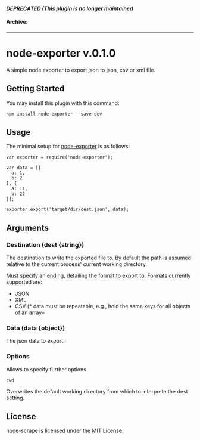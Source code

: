 #### *DEPRECATED (This plugin is no longer maintained*
#### Archive:

---

# node-exporter v.0.1.0

A simple node exporter to export json to json, csv or xml file.

## Getting Started
You may install this plugin with this command:

```shell
npm install node-exporter --save-dev
```
## Usage

The minimal setup for [node-exporter]() is as follows:

```
var exporter = require('node-exporter');

var data = [{
  a: 1,
  b: 2
}, {
  a: 11,
  b: 22
}];

exporter.export('target/dir/dest.json', data);
```

## Arguments

### Destination (dest {string})

The destination to write the exported file to. By default the path is assumed relative to the current process' current working directory.

Must specify an ending, detailing the format to export to. Formats currently supported are:

- JSON
- XML
- CSV (* data must be repeatable, e.g., hold the same keys for all objects of an array=

### Data (data {object})

The json data to export.

### Options

Allows to specify further options

`cwd`

Overwrites the default working directory from which to interprete the dest setting.

## License

node-scrape is licensed under the MIT License.

